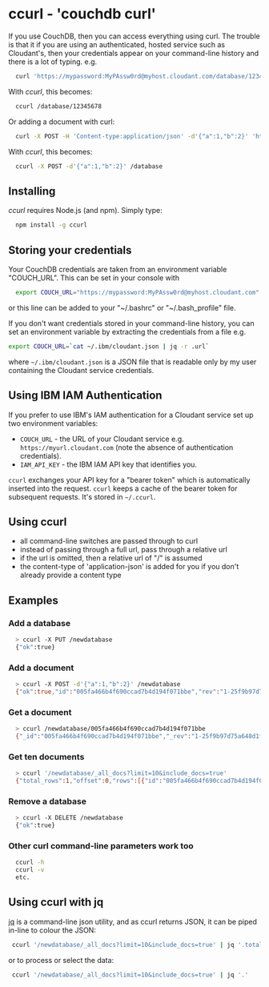 # ccurl - 'couchdb curl'

If you use CouchDB, then you can access everything using curl. The trouble is that it if you are using an authenticated, hosted service such as Cloudant's, then your credentials appear on your command-line history and there is a lot of typing. e.g.

```sh
  curl 'https://mypassword:MyPAssw0rd@myhost.cloudant.com/database/12345678'
```

With *ccurl*, this becomes:

```sh
  ccurl /database/12345678
```

Or adding a document with curl:

```sh
  curl -X POST -H 'Content-type:application/json' -d'{"a":1,"b":2}' 'https://mypassword:MyPAssw0rd@myhost.cloudant.com/database' 
```

With *ccurl*, this becomes:

```sh
  ccurl -X POST -d'{"a":1,"b":2}' /database 
```

## Installing

*ccurl* requires Node.js (and npm). Simply type:

```sh
  npm install -g ccurl
```

## Storing your credentials

Your CouchDB credentials are taken from an environment variable "COUCH_URL". This can be set in your console with

```sh
  export COUCH_URL="https://mypassword:MyPAssw0rd@myhost.cloudant.com"
```

or this line can be added to your "~/.bashrc" or "~/.bash_profile" file.

If you don't want credentials stored in your command-line history, you can set an environment variable by extracting the credentials from a file e.g.

```sh
export COUCH_URL=`cat ~/.ibm/cloudant.json | jq -r .url`
```

where `~/.ibm/cloudant.json` is a JSON file that is readable only by my user containing the Cloudant service credentials.

## Using IBM IAM Authentication

If you prefer to use IBM's IAM authentication for a Cloudant service set up two environment variables:

- `COUCH_URL` - the URL of your Cloudant service e.g. `https://myurl.cloudant.com` (note the absence of authentication credentials).
- `IAM_API_KEY` - the IBM IAM API key that identifies you.

`ccurl` exchanges your API key for a "bearer token" which is automatically inserted into the request. `ccurl` keeps a cache of the bearer token for subsequent requests. It's stored in `~/.ccurl`. 

## Using ccurl

* all command-line switches are passed through to curl
* instead of passing through a full url, pass through a relative url
* if the url is omitted, then a relative url of "/" is assumed
* the content-type of 'application-json' is added for you if you don't already provide a content type

## Examples

### Add a database

```sh
  > ccurl -X PUT /newdatabase
  {"ok":true}
```  

### Add a document

```sh
  > ccurl -X POST -d'{"a":1,"b":2}' /newdatabase 
  {"ok":true,"id":"005fa466b4f690ccad7b4d194f071bbe","rev":"1-25f9b97d75a648d1fcd23f0a73d2776e"}
```

### Get a document

```sh
  > ccurl /newdatabase/005fa466b4f690ccad7b4d194f071bbe
  {"_id":"005fa466b4f690ccad7b4d194f071bbe","_rev":"1-25f9b97d75a648d1fcd23f0a73d2776e","a":1,"b":2}
```

### Get ten documents

```sh
  > ccurl '/newdatabase/_all_docs?limit=10&include_docs=true' 
  {"total_rows":1,"offset":0,"rows":[{"id":"005fa466b4f690ccad7b4d194f071bbe","key":"005fa466b4f690ccad7b4d194f071bbe","value":{"rev":"1-25f9b97d75a648d1fcd23f0a73d2776e"},"doc":{"_id":"005fa466b4f690ccad7b4d194f071bbe","_rev":"1-25f9b97d75a648d1fcd23f0a73d2776e","a":1,"b":2}}]}
```

### Remove a database

```sh
  > ccurl -X DELETE /newdatabase
  {"ok":true}
```  

### Other curl command-line parameters work too

```sh
  ccurl -h
  ccurl -v
  etc. 
```

## Using ccurl with jq

[jq](http://stedolan.github.io/jq/) is a command-line json utility, and as ccurl returns JSON, it can be piped in-line to colour the JSON:

```sh
 ccurl '/newdatabase/_all_docs?limit=10&include_docs=true' | jq '.total_rows'
```

or to process or select the data:

```sh
 ccurl '/newdatabase/_all_docs?limit=10&include_docs=true' | jq '.'
```


